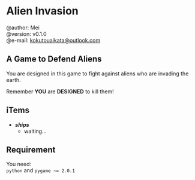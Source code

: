 
# Alien Invasion

@author: Mei  
@version: v0.1.0  
@e-mail: <kokutouaikata@outlook.com>  

## A Game to Defend Aliens

You are designed in this game to fight against aliens who are invading the earth.  

Remember **YOU** are **DESIGNED** to kill them!

## iTems

- ***ships***
  - waiting...

## Requirement

You need:  
`python` and `pygame ~= 2.0.1`
